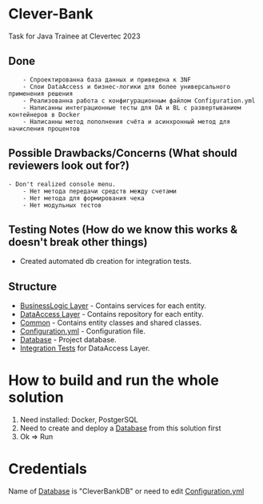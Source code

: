 # Clever-Bank
Task for Java Trainee at Clevertec 2023

## Done
        - Спроектированна база данных и приведена к 3NF
        - Слои DataAccess и бизнес-логики для более универсального применения решения
        - Реализованна работа с конфигурационным файлом Configuration.yml
        - Написанны интеграционные тесты для DA и BL с развертыванием контейнеров в Docker
        - Написанны метод пополнения счёта и асинхронный метод для начисления процентов
        

## Possible Drawbacks/Concerns (What should reviewers look out for?)
	- Don't realized console menu.
        - Нет метода передачи средств между счетами
        - Нет метода для формирования чека
        - Нет модульных тестов

## Testing Notes (How do we know this works & doesn't break other things)
* Created automated db creation for integration tests.

## Structure
* [BusinessLogic Layer](/app/src/main/java/CleverBank/BusinessLogic/) - Contains services for each entity.
* [DataAccess Layer](/app/src/main/java/CleverBank/DataAccess/) - Contains repository for each entity.
* [Common](/app/src/main/java/Common/) - Contains entity classes and shared classes.
* [Configuration.yml](/app/src/main/resources/Configuration.yml) - Configuration file.
* [Database](/app/src/test/resources/CleverBankDB.sql) - Project database.
* [Integration Tests](/app/src/test/java/CleverBank/IntegrationTests/) for DataAccess Layer.

# How to build and run the whole solution
1. Need installed: Docker, PostgerSQL
2. Need to create and deploy a [Database](/app/src/test/resources/CleverBankDB.sql) from this solution first
3. Ok => Run

# Credentials
 Name of [Database](/app/src/test/resources/CleverBankDB.sql) is "CleverBankDB" or need to edit [Configuration.yml](/app/src/main/resources/Configuration.yml)